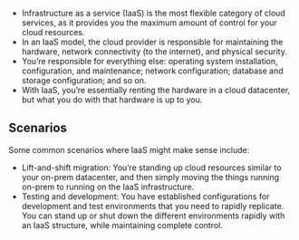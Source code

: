 - Infrastructure as a service (IaaS) is the most flexible category of cloud services, as it provides you the maximum amount of control for your cloud resources. 
- In an IaaS model, the cloud provider is responsible for maintaining the hardware, network connectivity (to the internet), and physical security. 
- You’re responsible for everything else: operating system installation, configuration, and maintenance; network configuration; database and storage configuration; and so on.
- With IaaS, you’re essentially renting the hardware in a cloud datacenter, but what you do with that hardware is up to you.

## Scenarios

Some common scenarios where IaaS might make sense include:

- Lift-and-shift migration: You’re standing up cloud resources similar to your on-prem datacenter, and then simply moving the things running on-prem to running on the IaaS infrastructure.
- Testing and development: You have established configurations for development and test environments that you need to rapidly replicate. You can stand up or shut down the different environments rapidly with an IaaS structure, while maintaining complete control.
